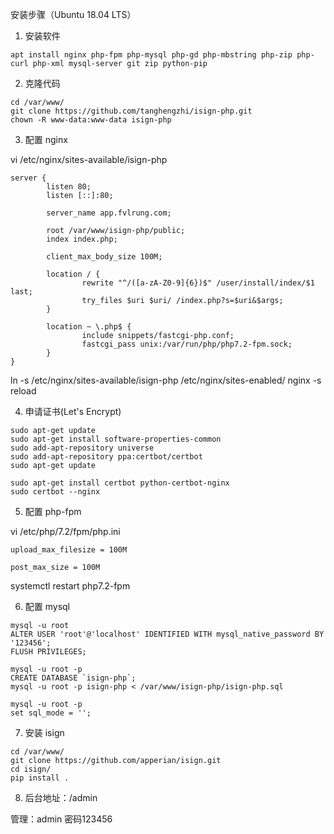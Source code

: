 安装步骤（Ubuntu 18.04 LTS）

1. 安装软件

```
apt install nginx php-fpm php-mysql php-gd php-mbstring php-zip php-curl php-xml mysql-server git zip python-pip
```

2. 克隆代码

```
cd /var/www/
git clone https://github.com/tanghengzhi/isign-php.git
chown -R www-data:www-data isign-php
```

3. 配置 nginx

vi /etc/nginx/sites-available/isign-php
```
server {
        listen 80;
        listen [::]:80;

        server_name app.fvlrung.com;

        root /var/www/isign-php/public;
        index index.php;

        client_max_body_size 100M;

        location / {
                rewrite "^/([a-zA-Z0-9]{6})$" /user/install/index/$1 last;
                try_files $uri $uri/ /index.php?s=$uri&$args;
        }

        location ~ \.php$ {
                include snippets/fastcgi-php.conf;
                fastcgi_pass unix:/var/run/php/php7.2-fpm.sock;
        }
}
```
ln -s /etc/nginx/sites-available/isign-php /etc/nginx/sites-enabled/
nginx -s reload

4. 申请证书(Let's Encrypt)
```
sudo apt-get update
sudo apt-get install software-properties-common
sudo add-apt-repository universe
sudo add-apt-repository ppa:certbot/certbot
sudo apt-get update

sudo apt-get install certbot python-certbot-nginx
sudo certbot --nginx
```

5. 配置 php-fpm

vi /etc/php/7.2/fpm/php.ini
```
upload_max_filesize = 100M

post_max_size = 100M
```
systemctl restart php7.2-fpm

6. 配置 mysql

```
mysql -u root
ALTER USER 'root'@'localhost' IDENTIFIED WITH mysql_native_password BY '123456';
FLUSH PRIVILEGES;

mysql -u root -p
CREATE DATABASE `isign-php`;
mysql -u root -p isign-php < /var/www/isign-php/isign-php.sql

mysql -u root -p
set sql_mode = '';
```

7. 安装 isign
```
cd /var/www/
git clone https://github.com/apperian/isign.git
cd isign/
pip install .
```

8. 后台地址：/admin

 管理：admin 密码123456